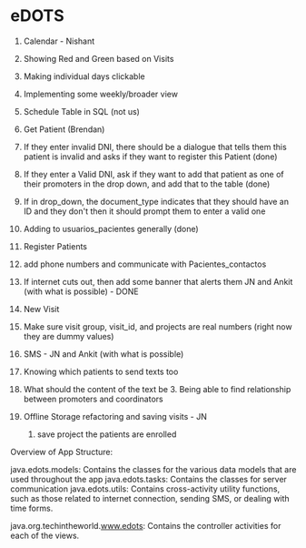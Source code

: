 eDOTS
=====
1. Calendar - Nishant
  1. Showing Red and Green based on Visits
  2. Making individual days clickable
  3. Implementing some weekly/broader view
  4. Schedule Table in SQL (not us)

2. Get Patient (Brendan)
  1. If they enter invalid DNI, there should be a dialogue that tells them this patient is invalid and asks if they want to register this Patient (done)
  2. If they enter a Valid DNI, ask if they want to add that patient as one of their promoters in the drop down, and add that to the table (done)
  3. If in drop_down, the document_type indicates that they should have an ID and they don't then it should prompt them to enter a valid one 
  4. Adding to usuarios_pacientes generally (done)


3. Register Patients
  1. add phone numbers and communicate with Pacientes_contactos
  2. If internet cuts out, then add some banner that alerts them JN and Ankit (with what is possible) - DONE


4. New Visit
  1. Make sure visit group, visit_id, and projects are real numbers (right now they are dummy values) 
 
5. SMS - JN and Ankit (with what is possible)
  1. Knowing which patients to send texts too
  2. What should the content of the text be
	3. Being able to find relationship between promoters and coordinators

6. Offline Storage refactoring and saving visits - JN
    1. save project the patients are enrolled


Overview of App Structure:

java.edots.models: Contains the classes for the various data models that are used throughout the app
java.edots.tasks: Contains the classes for server communication
java.edots.utils: Contains cross-activity utility functions, such as those related to internet connection, sending SMS, or dealing with time forms.

java.org.techintheworld.www.edots: Contains the controller activities for each of the views.
